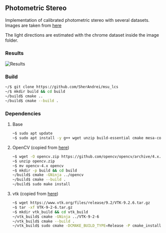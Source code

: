 ## Photometric Stereo

Implementation of calibrated photometric stereo with several datasets.
Images are taken from [here](http://courses.cs.washington.edu/courses/cse455/10wi/projects/project4/)

The light directions are estimated with the chrome dataset inside the image folder.

### Results

![Results](https://raw.githubusercontent.com/NewProggie/Photometric-Stereo/master/images/results.jpg)

### Build

```bash
~/$ git clone https://github.com/SherAndrei/msu_lcs
~/$ mkdir build && cd build
~/build$ cmake ..
~/build$ cmake --build .
```

### Dependencies

1. Base
    ```bash
    ~$ sudo apt update
    ~$ sudo apt install -y g++ wget unzip build-essential cmake mesa-common-dev mesa-utils freeglut3-dev python3-dev python3-venv git-core ninja-build sudo lib{glvnd,boost,gtk2.0}-dev pkg-config
    ```
1. OpenCV (copied from [here](https://docs.opencv.org/4.x/d7/d9f/tutorial_linux_install.html))
    ```bash
    ~$ wget -O opencv.zip https://github.com/opencv/opencv/archive/4.x.zip
    ~$ unzip opencv.zip
    ~$ mv opencv-4.x opencv
    ~$ mkdir -p build && cd build
    ~/build$ cmake -GNinja ../opencv
    ~/build$ cmake --build .
    ~/build$ sudo make install
    ```
1. vtk (copied from [here](https://gitlab.kitware.com/vtk/vtk/-/blob/master/Documentation/dev/getting_started_linux.md))
    ```bash
    ~$ wget https://www.vtk.org/files/release/9.2/VTK-9.2.6.tar.gz
    ~$ tar -xf VTK-9-2-6.tar.gz
    ~$ mkdir vtk_build && cd vtk_build
    ~/vtk_build$ cmake -GNinja ../VTK-9-2-6
    ~/vtk_build$ cmake --build .
    ~/vtk_build$ sudo cmake -DCMAKE_BUILD_TYPE=Release -P cmake_install.cmake 
    ```
